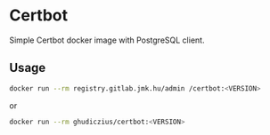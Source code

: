 # Certbot

Simple Certbot docker image with PostgreSQL client.

## Usage

```sh
docker run --rm registry.gitlab.jmk.hu/admin /certbot:<VERSION>
```

or

```sh
docker run --rm ghudiczius/certbot:<VERSION>
```
